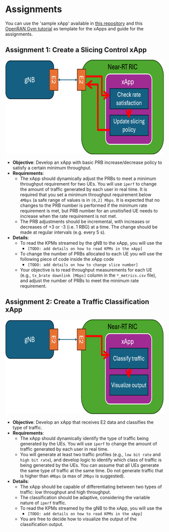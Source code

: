 # Assignments

You can use the 'sample xApp' available in [this repository](https://github.com/wineslab/colosseum-near-rt-ric) and this [OpenRAN Gym tutorial](https://openrangym.com/tutorials/scope-coloran-o-ran) as template for the xApps and guide for the assignments.

## Assignment 1: Create a Slicing Control xApp

<p align="center">
  <img src="images/slicing_xapp.png" height="300"/>
</p>

- **Objective**: Develop an xApp with basic PRB increase/decrease policy to satisfy a certain minimum throughput.
- **Requirements**:
  - The xApp should dynamically adjust the PRBs to meet a minimum throughput requirement for two UEs. You will use `iperf` to change the amount of traffic generated by each user in real time. It is required that you set a minimum throughput requirement below `4Mbps` (a safe range of values is in `(0,2] Mbps`. It is expected that no changes to the PRB number is performed if the minimum rate requirement is met, but PRB number for an unsitisfied UE needs to increase when the rate requirement is not met.  
  - The PRB adjustments should be incremental, with increases or decreases of +3 or -3 (i.e. 1 RBG) at a time. The change should be made at regular intervals (e.g. every 5 s).
- **Details**:
  - To read the KPMs streamed by the gNB to the xApp, you will use the
    - `[TODO: add details on how to read KPMs in the xApp]`
  - To change the number of PRBs allocated to each UE you will use the following piece of code inside the xApp code
    - `[TODO: add details on how to change slice number]`
  - Your objective is to read throughput measurements for each UE (e.g., `tx_brate downlink [Mbps]` column in the `*_metrics.csv` file), and adjust the number of PRBs to meet the minimum rate requirement. 

## Assignment 2: Create a Traffic Classification xApp

<p align="center">
  <img src="images/traffic_xapp.png" height="300"/>
</p>

- **Objective**: Develop an xApp that receives E2 data and classifies the type of traffic.
- **Requirements**:
  - The xApp should dynamically identify the type of traffic being generated by the UEs. You will use `iperf` to change the amount of traffic generated by each user in real time.
  - You will generate at least two traffic profiles (e.g., `low bit rate` and `high bit rate`), and develop logic to identify which class of traffic is being generated by the UEs. You can assume that all UEs generate the same type of traffic at the same time. Do not generate traffic that is higher than `4Mbps` (a max of `2Mbps` is suggested).
- **Details**:
  - The xApp should be capable of differentiating between two types of traffic: low throughput and high throughput.
  - The classification should be adaptive, considering the variable nature of `iperf` traffic.
  - To read the KPMs streamed by the gNB to the xApp, you will use the
    - `[TODO: add details on how to read KPMs in the xApp]`
  - You are free to decide how to visualize the output of the classification output.
